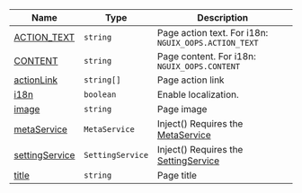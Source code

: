 <section id="main" data-note="AUTO-GENERATED CONTENT, DO NOT EDIT DIRECTLY!">

| Name                                                                                                       | Type                        | Description                                                                            |
| ---------------------------------------------------------------------------------------------------------- | --------------------------- | -------------------------------------------------------------------------------------- |
| [ACTION_TEXT](https://nguix-starter.lamnhan.com/content/reference/classes/oopspage.html#action_text)       | <code>string</code>         | Page action text. For i18n: `NGUIX_OOPS.ACTION_TEXT`                                   |
| [CONTENT](https://nguix-starter.lamnhan.com/content/reference/classes/oopspage.html#content)               | <code>string</code>         | Page content. For i18n: `NGUIX_OOPS.CONTENT`                                           |
| [actionLink](https://nguix-starter.lamnhan.com/content/reference/classes/oopspage.html#actionlink)         | <code>string[]</code>       | Page action link                                                                       |
| [i18n](https://nguix-starter.lamnhan.com/content/reference/classes/oopspage.html#i18n)                     | <code>boolean</code>        | Enable localization.                                                                   |
| [image](https://nguix-starter.lamnhan.com/content/reference/classes/oopspage.html#image)                   | <code>string</code>         | Page image                                                                             |
| [metaService](https://nguix-starter.lamnhan.com/content/reference/classes/oopspage.html#metaservice)       | <code>MetaService</code>    | Inject() Requires the [MetaService](https://ngx-useful.lamnhan.com/service/meta)       |
| [settingService](https://nguix-starter.lamnhan.com/content/reference/classes/oopspage.html#settingservice) | <code>SettingService</code> | Inject() Requires the [SettingService](https://ngx-useful.lamnhan.com/service/setting) |
| [title](https://nguix-starter.lamnhan.com/content/reference/classes/oopspage.html#title)                   | <code>string</code>         | Page title                                                                             |

</section>
